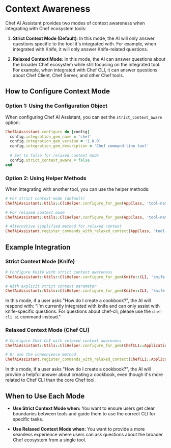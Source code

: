 # Context Awareness

Chef AI Assistant provides two modes of context awareness when integrating with Chef ecosystem tools:

1. **Strict Context Mode (Default)**: In this mode, the AI will only answer questions specific to the tool it's integrated with. For example, when integrated with Knife, it will only answer Knife-related questions.

2. **Relaxed Context Mode**: In this mode, the AI can answer questions about the broader Chef ecosystem while still focusing on the integrated tool. For example, when integrated with Chef CLI, it can answer questions about Chef Client, Chef Server, and other Chef tools.

## How to Configure Context Mode

### Option 1: Using the Configuration Object

When configuring Chef AI Assistant, you can set the `strict_context_aware` option:

```ruby
ChefAiAssistant.configure do |config|
  config.integration_gem_name = 'chef'
  config.integration_gem_version = '1.0.0'
  config.integration_gem_description = 'Chef command-line tool'
  
  # Set to false for relaxed context mode
  config.strict_context_aware = false
end
```

### Option 2: Using Helper Methods

When integrating with another tool, you can use the helper methods:

```ruby
# For strict context mode (default)
ChefAiAssistant::Utils::CliHelper.configure_for_gem(AppClass, 'tool-name', { strict_context: true })

# For relaxed context mode
ChefAiAssistant::Utils::CliHelper.configure_for_gem(AppClass, 'tool-name', { strict_context: false })

# Alternative simplified method for relaxed context
ChefAiAssistant.register_commands_with_relaxed_context(AppClass, 'tool-name')
```

## Example Integration

### Strict Context Mode (Knife)

```ruby
# Configure Knife with strict context awareness
ChefAiAssistant::Utils::CliHelper.configure_for_gem(Knife::CLI, 'knife')

# With explicit strict context parameter
ChefAiAssistant::Utils::CliHelper.configure_for_gem(Knife::CLI, 'knife', { strict_context: true })
```

In this mode, if a user asks "How do I create a cookbook?", the AI will respond with:
"I'm currently integrated with knife and can only assist with knife-specific questions. For questions about chef-cli, please use the `chef-cli ai` command instead."

### Relaxed Context Mode (Chef CLI)

```ruby
# Configure Chef CLI with relaxed context awareness
ChefAiAssistant::Utils::CliHelper.configure_for_gem(ChefCLI::Application, 'chef-cli', { strict_context: false })

# Or use the convenience method
ChefAiAssistant.register_commands_with_relaxed_context(ChefCLI::Application, 'chef-cli')
```

In this mode, if a user asks "How do I create a cookbook?", the AI will provide a helpful answer about creating a cookbook, even though it's more related to Chef CLI than the core Chef tool.

## When to Use Each Mode

- **Use Strict Context Mode when:** You want to ensure users get clear boundaries between tools and guide them to use the correct CLI for specific tasks.

- **Use Relaxed Context Mode when:** You want to provide a more seamless experience where users can ask questions about the broader Chef ecosystem from a single tool.
